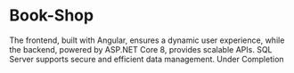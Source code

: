 # Book-Shop
The frontend, built with Angular, ensures a dynamic user experience, while the backend, powered by ASP.NET Core 8, provides scalable APIs. SQL Server supports secure and efficient data management. Under Completion
